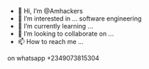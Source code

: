 - 👋 Hi, I’m @Amhackers
- 👀 I’m interested in ... software engineering
- 🌱 I’m currently learning ...
- 💞️ I’m looking to collaborate on ...
- 📫 How to reach me ...

<!---
Amhackers/Amhackers is a ✨ special ✨ repository because its `README.md` (this file) appears on your GitHub profile.
You can click the Preview link to take a look at your changes.
--->on whatsapp +2349073815304
